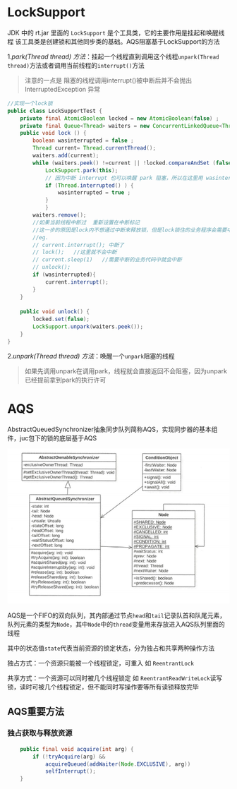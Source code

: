 # LockSupport 
JDK 中的 rt.jar 里面的 `LockSupport` 是个工具类，它的主要作用是挂起和唤醒线程
该工具类是创建锁和其他同步类的基础。AQS阻塞基于LockSupport的方法

1.*park(Thread thread) 方法*：挂起一个线程直到调用这个线程`unpark(Thread thread)`方法或者调用当前线程的`interrupt()`方法

> 注意的一点是 阻塞的线程调用interrupt()被中断后并不会抛出 InterruptedException 异常
```java
//实现一个lock锁
public class LockSupportTest {
    private final AtomicBoolean locked = new AtomicBoolean(false) ;
    private final Queue<Thread> waiters = new ConcurrentLinkedQueue<Thread>();
    public void lock () {
        boolean wasinterrupted = false ;
        Thread current= Thread.currentThread();
        waiters.add(current);
        while (waiters.peek() !=current || !locked.compareAndSet (false , true)) {
            LockSupport.park(this);
            // 因为中断 interrupt 也可以唤醒 park 阻塞，所以在这里用 wasinterrupted 进行标记是否因中断而引起的唤醒，并清除线程自身的中断标记，然后继续循环 park 进行阻塞
            if (Thread.interrupted() ) {
                wasinterrupted = true ;
            }
            }
        waiters.remove();
        //如果当前线程中断过  重新设置在中断标记
        //这一步的原因是lock内不想通过中断来释放锁，但是lock锁住的业务程序会需要中断的状态
        //eg. 
        // current.interrupt(); 中断了
        // lock();   //这里就不会中断
        // current.sleep(1)   //需要中断的业务代码中就会中断
        // unlock();
        if (wasinterrupted){
            current.interrupt();
        }
    }

    public void unlock() {
        locked.set(false);
        LockSupport.unpark(waiters.peek());
    }
}


```

2.*unpark(Thread thread) 方法*：唤醒一个`unpark`阻塞的线程

> 如果先调用unpark在调用park，线程就会直接返回不会阻塞，因为unpark已经提前拿到park的执行许可


# AQS 
AbstractQueuedSynchronizer抽象同步队列简称AQS，实现同步器的基本组件，juc包下的锁的底层基于AQS

![aqs](../../../img/多线程/AQS1.jpg)

AQS是一个FIFO的双向队列，其内部通过节点`head`和`tail`记录队首和队尾元素，队列元素的类型为`Node`，其中`Node`中的`thread`变量用来存放进入AQS队列里面的线程

其中的状态值`state`代表当前资源的锁定状态，分为独占和共享两种操作方法

独占方式：一个资源只能被一个线程锁定，可重入 如 `ReentrantLock`

共享方式：一个资源可以同时被几个线程锁定  如 `ReentrantReadWriteLock`读写锁，读时可被几个线程锁定，但不能同时写操作要等所有读锁释放完毕


## AQS重要方法

### 独占获取与释放资源



```java
    public final void acquire(int arg) {
        if (!tryAcquire(arg) &&
            acquireQueued(addWaiter(Node.EXCLUSIVE), arg))
            selfInterrupt();
    }
```


